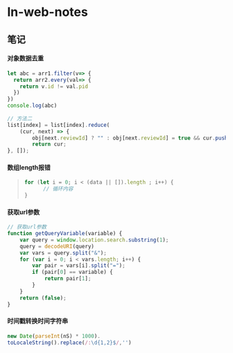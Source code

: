 # ln-web-notes
## 笔记

#### 对象数据去重

```javascript
let abc = arr1.filter(v=> {
  return arr2.every(val=> {
    return v.id != val.pid
  })
})
console.log(abc)
  
// 方法二
list[index] = list[index].reduce(
	(cur, next) => {
		obj[next.reviewId] ? "" : obj[next.reviewId] = true && cur.push(next);
		return cur;
}, []);
```

#### 数组length报错

> ```javascript
> for (let i = 0; i < (data || []).length ; i++) {
>       // 循环内容
> }
> ```

#### 获取url参数

```javascript
// 获取url参数
function getQueryVariable(variable) {
    var query = window.location.search.substring(1);
    query = decodeURI(query)
    var vars = query.split("&");
    for (var i = 0; i < vars.length; i++) {
        var pair = vars[i].split("=");
        if (pair[0] == variable) {
            return pair[1];
        }
    }
    return (false);
}
```

#### 时间戳转换时间字符串

```javascript
new Date(parseInt(nS) * 1000).
toLocaleString().replace(/:\d{1,2}$/,'')
```
